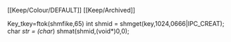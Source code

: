 [[Keep/Colour/DEFAULT]] [[Keep/Archived]] 

Key_tkey=ftok(shmfike,65)
  int shmid = shmget(key,1024,0666|IPC_CREAT); 
char *str = (char*) shmat(shmid,(void*)0,0); 

